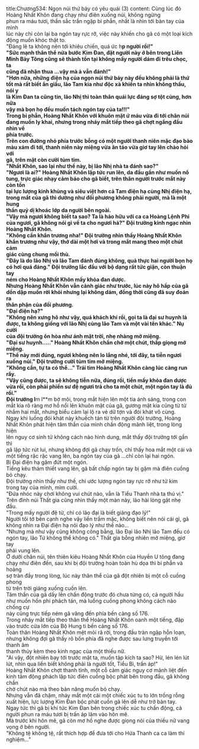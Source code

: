 title:Chương534: Ngọn núi thứ bảy có yêu quái (3)
content:
Cùng lúc đó Hoàng Nhất Khôn đang chạy như điên xuống núi, không ngừng<br>phun ra máu tươi, thần sắc trần ngập bi phẫn, nhất là nhìn tới bàn tay của mình<br>lúc này chỉ còn lại ba ngón tay rực rỡ, việc này khiến cho gã có một loại kích<br>động muốn khóc thật to.<br>"Đáng lẽ ta không nên tới khiêu chiến, quá ức h**p người rồi!"<br>"Sức mạnh thân thể nửa bước Kim Đan, đặt người này ở bên trong Liên<br>Minh Bảy Tông cũng sẽ thành tồn tại không mấy người dám đi trêu chọc, ta<br>cũng đã nhận thua …vậy mà ả vẫn đánh!"<br>"Hơn nữa, những điện hạ của ngọn núi thứ bảy này đều không phải là thứ<br>tốt mà rất biết ẩn giấu, lão Tam kia như độc xà khiến ta nhìn không thấu, nói y<br>là Kim Đan ta cũng tin, lão Nhị thì toàn thân quái lực đáng sợ tột cùng, hơn nữa<br>vậy mà bọn họ đều muốn tách ngón tay của ta!!!"<br>Trong bi phẫn, Hoàng Nhất Khôn với khuôn mặt ứ máu vừa đi tới chân núi<br>đang muốn ly khai, nhưng trong nháy mắt tiếp theo gã chợt ngẩng đầu nhìn về<br>phía trước.<br>Trên con đường nhỏ phía trước bỗng có một người thanh niên mặc đạo bào<br>màu xám đi tới, thanh niên này miệng vừa ăn táo vừa giơ tay lên chào hỏi với<br>gã, trên mặt còn cười tủm tỉm.<br>"Nhất Khôn, sao lại như thế này, bị lão Nhị nhà ta đánh sao?"<br>"Ngươi là ai?" Hoàng Nhất Khôn lập tức run lên, da đầu gần như muốn nổ<br>tung, trực giác nhạy cảm báo cho gã biết, trên thân người trước mắt này còn tồn<br>tại lực lượng kinh khủng và siêu việt hơn cả Tam điện hạ cùng Nhị điện hạ,<br>trong mắt của gã thì dường như đối phương không phải người, mà là một hung<br>thần quỷ dị khoác lớp da người bên ngoài.<br>"Vậy mà ngươi không biết ta sao? Ta là hảo hữu với ca ca Hoàng Lệnh Phi<br>của ngươi, gã không nói gì về ta cho ngươi hả?" Đội trưởng kinh ngạc nhìn<br>Hoàng Nhất Khôn.<br>"Không cần khẩn trương nha!" Đội trưởng nhìn thấy Hoàng Nhất Khôn<br>khẩn trương như vậy, thở dài một hơi và trong mắt mang theo một chút cảm<br>giác cùng chung mối thù.<br>"Đây là do lão Nhị và lão Tam đánh đúng không, quả thực hai người bọn họ<br>có hơi quá đáng." Đội trưởng lắc đầu với bộ dạng rất tức giận, còn thuận tay<br>ném cho Hoàng Nhất Khôn mấy khỏa đan dược.<br>Nhưng Hoàng Nhất Khôn vẫn cảnh giác như trước, lúc này hô hấp của gã<br>dồn dập muốn rời khỏi nhưng lại không dám, đồng thời cũng đã suy đoán ra<br>thân phận của đối phương.<br>"Đại điện hạ?"<br>"Không nên xưng hô như vậy, quá khách khí rồi, gọi ta là đại sư huynh là<br>được, ta không giống với lão Nhị cùng lão Tam và một vài tên khác." Nụ cười<br>của đội trưởng ôn hòa như ánh mặt trời, nhẹ nhàng mở miệng.<br>"Đại sư huynh....." Hoàng Nhất Khôn chần chờ một chút, thấp giọng mở<br>miệng.<br>"Thế này mới đúng, ngươi không nên lo lắng nhé, tới đây, ta tiễn ngươi<br>xuống núi." Đội trưởng cười tủm tỉm mở miệng.<br>"Không cần, tự ta có thể..." Trái tim Hoàng Nhất Khôn càng lúc càng run<br>rẩy.<br>"Vậy cũng được, ta sẽ không tiễn nữa, đúng rồi, tiền mấy khỏa đan dược<br>vừa rồi, còn phải phiền sư đệ ngươi trả cho ta một chút, một ngón tay là đủ rồi."<br>Đội trưởng l**m l**m bờ môi, trong mắt hiện lên một tia ánh sáng, trong con<br>mắt kia rõ ràng mơ hồ nổi lên khuôn mặt của gã, gương mặt kia cũng từ từ<br>nhắm hai mắt, nhưng biểu cảm lại lộ ra vẻ dữ tợn và đói khát vô cùng.<br>Ngay khi luồng đói khát này khuếch tán từ trên người đội trưởng, Hoàng<br>Nhất Khôn phát hiện tâm thần của mình chấn động mãnh liệt, trong lòng hiện<br>lên nguy cơ sinh tử không cách nào hình dung, mắt thấy đội trưởng tới gần thì<br>gã lập tức rút lui, nhưng không đợi gã chạy trốn, chỉ thấy hoa mắt một cái và<br>một tiếng rặc rặc vang lên, ba ngón tay của gã …chỉ còn lại hai ngón.<br>Bị Đại điện hạ gặm đứt một ngón.<br>Tiếng kêu thảm thiết vang lên, gã bất chấp ngón tay bị gặm mà điên cuồng<br>bỏ chạy.<br>Đội trưởng nhìn thấy như thế, chỉ ước lượng ngón tay rực rỡ như tử kim<br>trong tay của mình, mỉm cười.<br>"Đứa nhóc này chơi không vui chút nào, vẫn là Tiểu Thanh nhà ta thú vị."<br>Trên đỉnh núi Thất gia cũng nhìn thấy một màn này, lão hài lòng gật nhẹ<br>đầu.<br>"Trong mấy người đệ tử, chỉ có lão đại là biết giảng đạo lý!"<br>Người tôi tớ bên cạnh nghe vậy liền trầm mặc, không biết nên nói cái gì, gã<br>không nhìn ra Đại điện hạ nói đạo lý như thế nào...<br>"Nhưng mà như vậy cũng không công bằng, lão Đại lão Nhị lão Tam đều có<br>ngón tay, lão Tứ không thể không có." Thất gia bỗng nhiên mở miệng, giơ tay<br>phải vung lên.<br>Ở dưới chân núi, tên thiên kiêu Hoàng Nhất Khôn của Huyền U tông đang<br>chạy như điên đến, sau khi bị đội trưởng hoàn toàn hù dọa thì bi phẫn và hoảng<br>sợ tràn đầy trong lòng, lúc này thân thể của gã đột nhiên bị một cỗ cuồng phong<br>từ trên trời giáng xuống cuốn lên.<br>Tâm thần của gã dấy lên chấn động trước đó chưa từng có, cả người hầu<br>như muốn hồn phi phách tán, mà luồng cuồng phong không cách nào chống cự<br>này cũng trực tiếp ném gã văng đến phía bến cảng số 176.<br>Trong nháy mắt tiếp theo thân thể Hoàng Nhất Khôn oanh một tiếng, đập<br>vào trước cửa lớn của Bộ Hung ti bến cảng số 176.<br>Toàn thân Hoàng Nhất Khôn mệt mỏi rã rời, trong đầu tràn ngập hỗn loạn,<br>nhưng không đợi gã thấy rõ bốn phía đã nghe được sau lưng truyền tới thanh âm<br>thanh thúy kèm theo kinh ngạc của một thiếu nữ.<br>"Ai vậy, đột nhiên bay tới trước mặt ta, muốn tập kích ta sao? Hừ, lén lén lút<br>lút, nhìn qua liền biết không phải là người tốt, Tiểu Bì, trấn áp!"<br>Hoàng Nhất Khôn chợt thanh tỉnh, một cỗ cảm giác nguy cơ mãnh liệt đến<br>kinh tâm động phách lập tức điên cuồng bộc phát bên trong đầu, gã không chần<br>chờ chút nào mà theo bản năng muốn bỏ chạy.<br>Nhưng vẫn đã chậm, nháy mắt một cái một chiếc xúc tu to lớn trống rỗng<br>xuất hiện, lực lượng Kim Đan bộc phát cuốn gã lên dễ như trở bàn tay.<br>Ngay tức thì gã bị khí tức Kim Đan bên trong chiếc xúc tu chấn động, cả<br>người phun ra máu tươi bị trấn áp lâm vào hôn mê.<br>Mà trước khi hôn mê, gã còn mơ hồ nghe được giọng nói của thiếu nữ vang<br>vọng ở bên người.<br>"Không tệ không tệ, rất thích hợp để đưa tới cho Hứa Thanh ca ca làm thí<br>nghiệm…”
